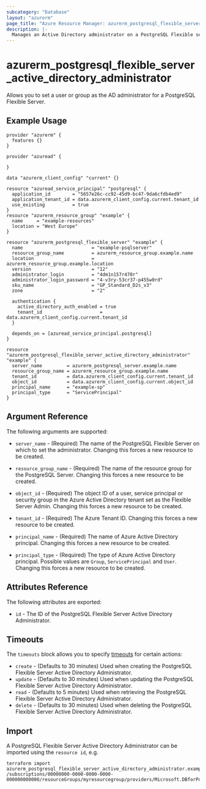 ```yaml
---
subcategory: "Database"
layout: "azurerm"
page_title: "Azure Resource Manager: azurerm_postgresql_flexible_server_active_directory_administrator"
description: |-
  Manages an Active Directory administrator on a PostgreSQL Flexible server
---
```


# azurerm_postgresql_flexible_server_active_directory_administrator

Allows you to set a user or group as the AD administrator for a PostgreSQL Flexible Server.

## Example Usage

```hcl
provider "azurerm" {
  features {}
}

provider "azuread" {

}

data "azurerm_client_config" "current" {}

resource "azuread_service_principal" "postgresql" {
  application_id        = "5657e26c-cc92-45d9-bc47-9da6cfdb4ed9"
  application_tenant_id = data.azurerm_client_config.current.tenant_id
  use_existing          = true
}
resource "azurerm_resource_group" "example" {
  name     = "example-resources"
  location = "West Europe"
}

resource "azurerm_postgresql_flexible_server" "example" {
  name                         = "example-psqlserver"
  resource_group_name          = azurerm_resource_group.example.name
  location                     = azurerm_resource_group.example.location
  version                      = "12"
  administrator_login          = "4dm1n157r470r"
  administrator_login_password = "4-v3ry-53cr37-p455w0rd"
  sku_name                     = "GP_Standard_D2s_v3"
  zone                         = "2"

  authentication {
    active_directory_auth_enabled = true
    tenant_id                     = data.azurerm_client_config.current.tenant_id
  }

  depends_on = [azuread_service_principal.postgresql]
}

resource "azurerm_postgresql_flexible_server_active_directory_administrator" "example" {
  server_name         = azurerm_postgresql_server.example.name
  resource_group_name = azurerm_resource_group.example.name
  tenant_id           = data.azurerm_client_config.current.tenant_id
  object_id           = data.azurerm_client_config.current.object_id
  principal_name      = "example-sp"
  principal_type      = "ServicePrincipal"
}
```

## Argument Reference

The following arguments are supported:

* `server_name` - (Required) The name of the PostgreSQL Flexible Server on which to set the administrator. Changing this forces a new resource to be created.

* `resource_group_name` - (Required) The name of the resource group for the PostgreSQL Server. Changing this forces a new resource to be created.

* `object_id` - (Required) The object ID of a user, service principal or security group in the Azure Active Directory tenant set as the Flexible Server Admin. Changing this forces a new resource to be created.

* `tenant_id` - (Required) The Azure Tenant ID. Changing this forces a new resource to be created.

* `principal_name` - (Required) The name of Azure Active Directory principal. Changing this forces a new resource to be created.

* `principal_type` - (Required) The type of Azure Active Directory principal. Possible values are `Group`, `ServicePrincipal` and `User`. Changing this forces a new resource to be created.

## Attributes Reference

The following attributes are exported:

* `id` - The ID of the PostgreSQL Flexible Server Active Directory Administrator.

## Timeouts

The `timeouts` block allows you to specify [timeouts](https://www.terraform.io/language/resources/syntax#operation-timeouts) for certain actions:

* `create` - (Defaults to 30 minutes) Used when creating the PostgreSQL Flexible Server Active Directory Administrator.
* `update` - (Defaults to 30 minutes) Used when updating the PostgreSQL Flexible Server Active Directory Administrator.
* `read` - (Defaults to 5 minutes) Used when retrieving the PostgreSQL Flexible Server Active Directory Administrator.
* `delete` - (Defaults to 30 minutes) Used when deleting the PostgreSQL Flexible Server Active Directory Administrator.

## Import

A PostgreSQL Flexible Server Active Directory Administrator can be imported using the `resource id`, e.g.

```shell
terraform import azurerm_postgresql_flexible_server_active_directory_administrator.example /subscriptions/00000000-0000-0000-0000-000000000000/resourceGroups/myresourcegroup/providers/Microsoft.DBforPostgreSQL/flexibleServers/myserver/administrators/objectId
```
